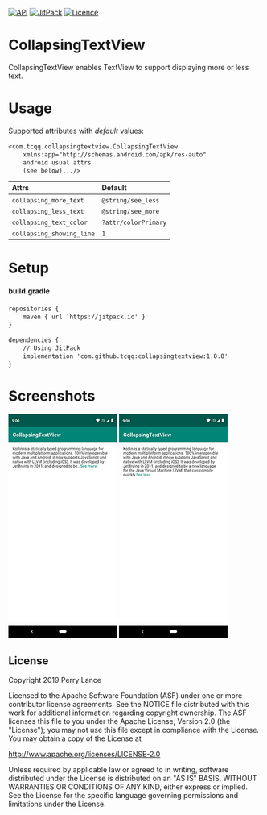 [![API](https://img.shields.io/badge/API-17%2B-brightgreen.svg?style=flat)](https://android-arsenal.com/api?level=17)
[![JitPack](https://jitpack.io/v/tcqq/CollapsingTextView.svg)](https://jitpack.io/#tcqq/CollapsingTextView)
[![Licence](https://img.shields.io/badge/Licence-Apache2-blue.svg)](http://www.apache.org/licenses/LICENSE-2.0)

# CollapsingTextView

CollapsingTextView enables TextView to support displaying more or less text.

# Usage
Supported attributes with _default_ values:
``` 
<com.tcqq.collapsingtextview.CollapsingTextView
    xmlns:app="http://schemas.android.com/apk/res-auto"
    android usual attrs
    (see below).../>
```
|**Attrs**|**Default** |
|:---|:---|
| `collapsing_more_text` | `@string/see_less`
| `collapsing_less_text` | `@string/see_more`
| `collapsing_text_color` | `?attr/colorPrimary`
| `collapsing_showing_line` | `1`

# Setup
#### build.gradle
```
repositories {
    maven { url 'https://jitpack.io' }
}
```
```
dependencies {
    // Using JitPack
    implementation 'com.github.tcqq:collapsingtextview:1.0.0'
}
```

# Screenshots

![See more](/screenshots/see_more.png)
![See less](/screenshots/see_less.png)

License
-------

Copyright 2019 Perry Lance

Licensed to the Apache Software Foundation (ASF) under one or more contributor
license agreements.  See the NOTICE file distributed with this work for
additional information regarding copyright ownership.  The ASF licenses this
file to you under the Apache License, Version 2.0 (the "License"); you may not
use this file except in compliance with the License.  You may obtain a copy of
the License at

  <http://www.apache.org/licenses/LICENSE-2.0>

Unless required by applicable law or agreed to in writing, software
distributed under the License is distributed on an "AS IS" BASIS, WITHOUT
WARRANTIES OR CONDITIONS OF ANY KIND, either express or implied.  See the
License for the specific language governing permissions and limitations under
the License.
